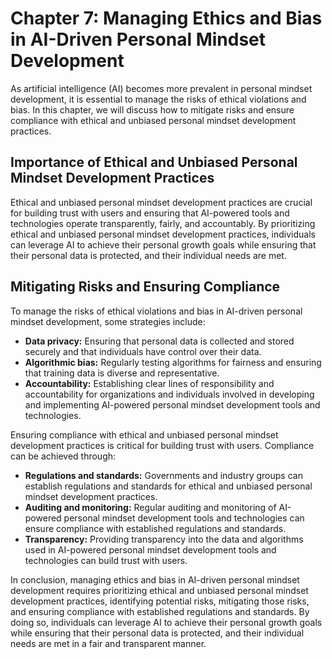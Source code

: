 Chapter 7: Managing Ethics and Bias in AI-Driven Personal Mindset Development
=============================================================================

As artificial intelligence (AI) becomes more prevalent in personal mindset development, it is essential to manage the risks of ethical violations and bias. In this chapter, we will discuss how to mitigate risks and ensure compliance with ethical and unbiased personal mindset development practices.

Importance of Ethical and Unbiased Personal Mindset Development Practices
-------------------------------------------------------------------------

Ethical and unbiased personal mindset development practices are crucial for building trust with users and ensuring that AI-powered tools and technologies operate transparently, fairly, and accountably. By prioritizing ethical and unbiased personal mindset development practices, individuals can leverage AI to achieve their personal growth goals while ensuring that their personal data is protected, and their individual needs are met.

Mitigating Risks and Ensuring Compliance
----------------------------------------

To manage the risks of ethical violations and bias in AI-driven personal mindset development, some strategies include:

* **Data privacy:** Ensuring that personal data is collected and stored securely and that individuals have control over their data.
* **Algorithmic bias:** Regularly testing algorithms for fairness and ensuring that training data is diverse and representative.
* **Accountability:** Establishing clear lines of responsibility and accountability for organizations and individuals involved in developing and implementing AI-powered personal mindset development tools and technologies.

Ensuring compliance with ethical and unbiased personal mindset development practices is critical for building trust with users. Compliance can be achieved through:

* **Regulations and standards:** Governments and industry groups can establish regulations and standards for ethical and unbiased personal mindset development practices.
* **Auditing and monitoring:** Regular auditing and monitoring of AI-powered personal mindset development tools and technologies can ensure compliance with established regulations and standards.
* **Transparency:** Providing transparency into the data and algorithms used in AI-powered personal mindset development tools and technologies can build trust with users.

In conclusion, managing ethics and bias in AI-driven personal mindset development requires prioritizing ethical and unbiased personal mindset development practices, identifying potential risks, mitigating those risks, and ensuring compliance with established regulations and standards. By doing so, individuals can leverage AI to achieve their personal growth goals while ensuring that their personal data is protected, and their individual needs are met in a fair and transparent manner.
